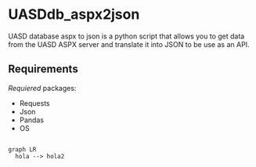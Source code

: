 # UASDdb_aspx2json

UASD database aspx to json is a python script that allows you to get data from the UASD ASPX server and translate it into JSON to be use as an API.

## Requirements

*Requiered* packages:

* Requests
* Json
* Pandas
* OS


```mermaid

graph LR
  hola --> hola2

```

